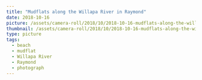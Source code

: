 ```yaml
---
title: "Mudflats along the Willapa River in Raymond"
date: 2018-10-16
picture: /assets/camera-roll/2018/10/2018-10-16-mudflats-along-the-willapa-river-in-raymond/20181016_193155943_iOS.jpg
thumbnail: /assets/camera-roll/2018/10/2018-10-16-mudflats-along-the-willapa-river-in-raymond/20181016_193155943_iOS-thumbnail.jpg
type: picture
tags:
  - beach
  - mudflat
  - Willapa River
  - Raymond
  - photograph
---
```

